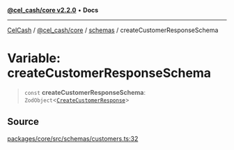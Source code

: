 [**@cel_cash/core v2.2.0**](../../README.md) • **Docs**

***

[CelCash](../../../../packages.md) / [@cel\_cash/core](../../README.md) / [schemas](../README.md) / createCustomerResponseSchema

# Variable: createCustomerResponseSchema

> `const` **createCustomerResponseSchema**: `ZodObject`\<[`CreateCustomerResponse`](../../index/type-aliases/CreateCustomerResponse.md)\>

## Source

[packages/core/src/schemas/customers.ts:32](https://github.com/Pyxlab/celcash/blob/b57c7034bd65dcd5b083f272f9cfe6cc4ff73f7b/packages/core/src/schemas/customers.ts#L32)
